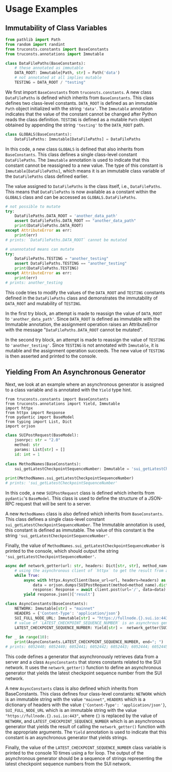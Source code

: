 # Usage Examples

## Immutability of Class Variables

```python
from pathlib import Path
from random import randint
from truconsts.constants import BaseConstants
from truconsts.annotations import Immutable

class DataFilePaths(BaseConstants):
    # these annotated as immutable
    DATA_ROOT: Immutable[Path, str] = Path('data')
    # not annotated at all implies mutable
    TESTING = DATA_ROOT / "testing"
```

We first import `BaseConstants` from `truconsts.constants`.
A new class `DataFilePaths` is defined which inherits from `BaseConstants`. This class defines two class-level constants. `DATA_ROOT` is defined as an immutable `Path` object initialized with the string `'data'`. The `Immutable` annotation indicates that the value of the constant cannot be changed after Python reads the class definition. `TESTING` is defined as a mutable `Path` object obtained by appending the string `'testing'` to the `DATA_ROOT` path.

```python
class GLOBALS(BaseConstants):
    DataFilePaths: Immutable[DataFilePaths] = DataFilePaths
```
In this code, a new class `GLOBALS` is defined that also inherits from `BaseConstants`. This class defines a single class-level constant `DataFilePaths`. The `Immutable` annotation is used to indicate that this constant cannot be reassigned to a new value. The type of this constant is `Immutable[DataFilePaths]`, which means it is an immutable class variable of the `DataFilePaths` class defined earlier.

The value assigned to `DataFilePaths` is the class itself, i.e., `DataFilePaths`. This means that `DataFilePaths` is now available as a constant within the `GLOBALS` class and can be accessed as `GLOBALS.DataFilePaths`.
```python
# not possible to mutate
try:
    DataFilePaths.DATA_ROOT = 'another_data_path'
    assert DataFilePaths.DATA_ROOT == "another_data_path"
    print(DataFilePaths.DATA_ROOT)
except AttributeError as err:
    print(err)
# prints: `DataFilePaths.DATA_ROOT` cannot be mutated

# unannotated means can mutate
try:
    DataFilePaths.TESTING = "another_testing"
    assert DataFilePaths.TESTING == "another_testing"
    print(DataFilePaths.TESTING)
except AttributeError as err:
    print(err)
# prints: another_testing
```
This code tries to modify the values of the `DATA_ROOT` and `TESTING` constants defined in the `DataFilePaths` class and demonstrates the immutability of `DATA_ROOT` and mutability of `TESTING`.

In the first try block, an attempt is made to reassign the value of `DATA_ROOT` to `'another_data_path'`. Since `DATA_ROOT` is defined as immutable with the Immutable annotation, the assignment operation raises an AttributeError with the message "`DataFilePaths.DATA_ROOT` cannot be mutated".

In the second try block, an attempt is made to reassign the value of `TESTING` to `'another_testing'`. Since `TESTING` is not annotated with `Immutable`, it is mutable and the assignment operation succeeds. The new value of `TESTING` is then asserted and printed to the console.

## Yielding From An Asynchronous Generator
Next, we look at an example where an asynchronous generator is assigned to a class variable and is annotated with the `Yield` type hint.

```
from truconsts.constants import BaseConstants
from truconsts.annotations import Yield, Immutable
import httpx
from httpx import Response
from pydantic import BaseModel
from typing import List, Dict
import orjson
```

```python
class SUIPostRequest(BaseModel):
    jsonrpc: str = "2.0"
    method: str
    params: List[str] = []
    id: int = 1
    
class MethodNames(BaseConstants):
    sui_getLatestCheckpointSequenceNumber: Immutable = 'sui_getLatestCheckpointSequenceNumber'
    
print(MethodNames.sui_getLatestCheckpointSequenceNumber)
# prints: 'sui_getLatestCheckpointSequenceNumber'
```

In this code, a new `SUIPostRequest` class is defined which inherits from `pydantic`'s `BaseModel`. This class is used to define the structure of a JSON-RPC request that will be sent to a server.

A new `MethodNames` class is also defined which inherits from `BaseConstants`. This class defines a single class-level constant `sui_getLatestCheckpointSequenceNumber`. The Immutable annotation is used, this constant is defined as immutable. The value of this constant is the string `'sui_getLatestCheckpointSequenceNumber'`.

Finally, the value of `MethodNames.sui_getLatestCheckpointSequenceNumber` is printed to the console, which should output the string `'sui_getLatestCheckpointSequenceNumber'`.

```python
async def network_getter(url: str, headers: Dict[str, str], method_name: MethodNames, params: List[str]):
    # using the asynchronous client of `httpx` to get the result from a json RPC call
    while True:
        async with httpx.AsyncClient(base_url=url, headers=headers) as client:
            data = orjson.dumps(SUIPostRequest(method=method_name).dict())
            response: Response = await client.post(url='/', data=data)
        yield response.json()['result']

class AsyncConstants(BaseConstants):
    NETWORK: Immutable[str] = "mainnet"
    HEADERS = {'Content-Type': 'application/json'}
    SUI_FULL_NODE_URL: Immutable[str] = "https://fullnode.{}.sui.io:443"
    # value of `LATEST_CHECKPOINT_SEQUENCE_NUMBER` is an asynchrous generator
    LATEST_CHECKPOINT_SEQUENCE_NUMBER: Yield[str] =  network_getter(SUI_FULL_NODE_URL.format(NETWORK), HEADERS, MethodNames.sui_getLatestCheckpointSequenceNumber, list())
    
for _ in range(10):
    print(AsyncConstants.LATEST_CHECKPOINT_SEQUENCE_NUMBER, end="; ")
# prints: 6052440; 6052440; 6052441; 6052442; 6052443; 6052444; 6052445; 6052446; 6052447; 6052447; 
```
This code defines a generator that asynchronously retrieves data from a server and a class `AsyncConstants` that stores constants related to the SUI network. It uses the `network_getter()` function to define an asynchronous generator that yields the latest checkpoint sequence number from the SUI network.

A new `AsyncConstants` class is also defined which inherits from BaseConstants. This class defines four class-level constants: `NETWORK` which is an immutable string with the value `"mainnet"`, `HEADERS` which is a dictionary of headers with the value `{'Content-Type': 'application/json'}`, `SUI_FULL_NODE_URL` which is an immutable string with the value `"https://fullnode.{}.sui.io:443"`, where `{}` is replaced by the value of `NETWORK`, and `LATEST_CHECKPOINT_SEQUENCE_NUMBER` which is an asynchronous generator that yields the result of calling the `network_getter()` function with the appropriate arguments. The `Yield` annotation is used to indicate that this constant is an asynchronous generator that yields strings.

Finally, the value of the `LATEST_CHECKPOINT_SEQUENCE_NUMBER` class variable is printed to the console 10 times using a for loop. The output of the asynchronous generator should be a sequence of strings representing the latest checkpoint sequence numbers from the SUI network.